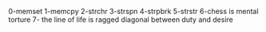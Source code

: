 0-memset
1-memcpy
2-strchr
3-strspn
4-strpbrk
5-strstr
6-chess is mental torture
7- the line of life is ragged diagonal between duty and desire
